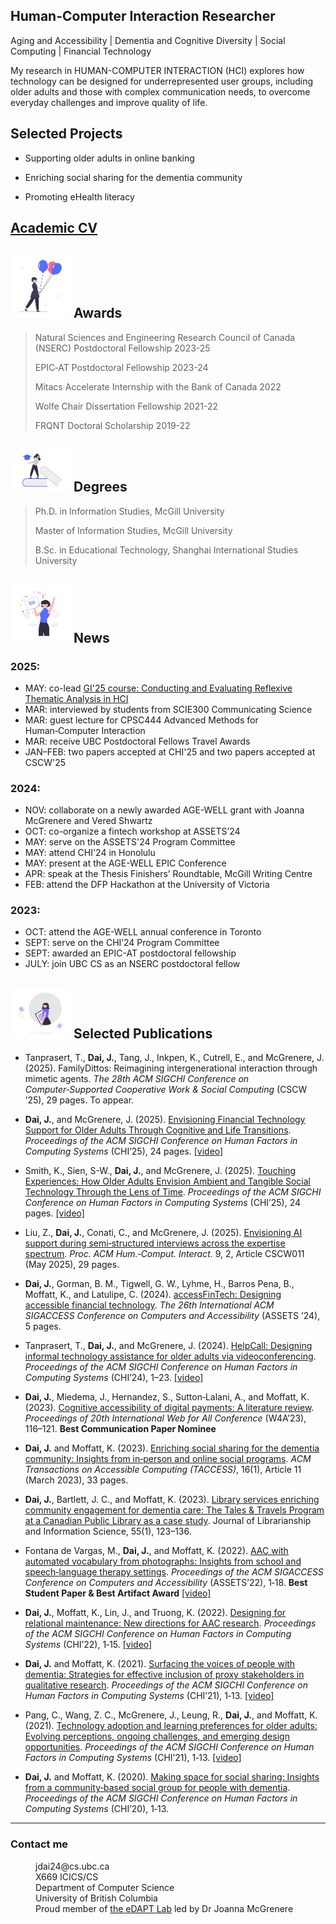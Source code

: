 ## Human-Computer Interaction Researcher

Aging and Accessibility | Dementia and Cognitive Diversity | Social Computing | Financial Technology

My research in HUMAN-COMPUTER INTERACTION (HCI) explores how technology can be designed for underrepresented user groups, including older adults and those with complex communication needs, to overcome everyday challenges and improve quality of life.

## Selected Projects

- Supporting older adults in online banking

- Enriching social sharing for the dementia community

- Promoting eHealth literacy

## [Academic CV](./CV2025_JiaminDai.pdf)

<!---
---
Human-Computer Interaction: Accessibility | Aging and Dementia | Social Computing | Financial Technology
---

Text can be **bold**, _italic_, or ~~strikethrough~~.

[Link to another page](./another-page.html).
-->


## <img src="/assets/img/undraw_awards_Balloons_re_8ymj.png" width="96"> Awards 

> Natural Sciences and Engineering Research Council of Canada (NSERC) Postdoctoral Fellowship 2023-25
> 
> EPIC‑AT Postdoctoral Fellowship 2023-24
> 
> Mitacs Accelerate Internship with the Bank of Canada 2022
> 
> Wolfe Chair Dissertation Fellowship 2021-22
> 
> FRQNT Doctoral Scholarship 2019-22

## <img src="/assets/img/undraw_degree_education_f8ru.png" width="96"> Degrees 

> Ph.D. in Information Studies, McGill University
> 
> Master of Information Studies, McGill University
> 
> B.Sc. in Educational Technology, Shanghai International Studies University

## <img src="/assets/img/undraw_news_Happy_news_re_tsbd.png" width="96"> News 

### 2025:

*   MAY: co-lead [GI'25 course: Conducting and Evaluating Reflexive Thematic Analysis in HCI](https://sites.google.com/view/gi25-thematic-analysis-in-hci)
*   MAR: interviewed by students from SCIE300 Communicating Science
*   MAR: guest lecture for CPSC444 Advanced Methods for Human‑Computer Interaction
*   MAR: receive UBC Postdoctoral Fellows Travel Awards
*   JAN–FEB: two papers accepted at CHI'25 and two papers accepted at CSCW'25

### 2024:

*   NOV: collaborate on a newly awarded AGE-WELL grant with Joanna McGrenere and Vered Shwartz
*   OCT: co-organize a fintech workshop at ASSETS’24
*   MAY: serve on the ASSETS'24 Program Committee
*   MAY: attend CHI'24 in Honolulu
*   MAY: present at the AGE-WELL EPIC Conference
*   APR: speak at the Thesis Finishers’ Roundtable, McGill Writing Centre
*   FEB: attend the DFP Hackathon at the University of Victoria

### 2023:

*   OCT: attend the AGE-WELL annual conference in Toronto
*   SEPT: serve on the CHI’24 Program Committee
*   SEPT: awarded an EPIC-AT postdoctoral fellowship
*   JULY: join UBC CS as an NSERC postdoctoral fellow

## <img src="/assets/img/undraw_pub_My_documents_re_13dc.png" width="96"> Selected Publications 

*  Tanprasert, T., **Dai, J.**, Tang, J., Inkpen, K., Cutrell, E., and McGrenere, J. (2025). FamilyDittos: Reimagining intergenerational
interaction through mimetic agents. _The 28th ACM SIGCHI Conference on Computer‑Supported Cooperative Work & Social
Computing_ (CSCW ’25), 29 pages. To appear.

*   **Dai, J.**, and McGrenere, J. (2025). [Envisioning Financial Technology Support for Older Adults Through Cognitive and Life Transitions](https://dl.acm.org/doi/10.1145/3706598.3713427). _Proceedings of the ACM SIGCHI Conference on Human Factors in Computing Systems_ (CHI’25), 24 pages. [[video]](https://www.youtube.com/watch?v=PC1cYRIBT60&ab_channel=ACMSIGCHI)
  
*   Smith, K., Sien, S-W., **Dai, J.**, and McGrenere, J. (2025). [Touching Experiences: How Older Adults Envision Ambient and Tangible Social Technology Through the Lens of Time](https://dl.acm.org/doi/10.1145/3706598.3714302). _Proceedings of the ACM SIGCHI Conference on Human Factors in Computing Systems_ (CHI’25), 24 pages. [[video]](https://www.youtube.com/watch?v=TLm-d9Cc0KI&ab_channel=ACMSIGCHI)
     
*   Liu, Z., **Dai, J.**, Conati, C., and McGrenere, J. (2025). [Envisioning AI support during semi‑structured interviews across the expertise spectrum](https://dl.acm.org/doi/10.1145/3710909). _Proc. ACM Hum.‑Comput. Interact._ 9, 2, Article CSCW011 (May 2025), 29 pages.

*   **Dai, J.**, Gorman, B. M., Tigwell, G. W., Lyhme, H., Barros Pena, B., Moffatt, K., and Latulipe, C. (2024). <a href="https://dl.acm.org/doi/10.1145/3663548.3688551">accessFinTech: Designing accessible financial technology</a>. _The 26th International ACM SIGACCESS Conference on Computers and Accessibility_ (ASSETS ’24), 5 pages.

*   Tanprasert, T., **Dai, J.**, and McGrenere, J. (2024). [HelpCall: Designing informal technology assistance for older adults via videoconferencing](https://dl.acm.org/doi/10.1145/3613904.3642938). _Proceedings of the ACM SIGCHI Conference on Human Factors in Computing Systems_ (CHI’24), 1–23. 
 [[video]](https://www.youtube.com/watch?v=GBnbOQWjn0k)

*   **Dai, J.**, Miedema, J., Hernandez, S., Sutton‑Lalani, A., and Moffatt, K. (2023). [Cognitive accessibility of digital payments: A literature review](https://dl.acm.org/doi/10.1145/3587281.3587294). _Proceedings of 20th International Web for All Conference_ (W4A’23), 116–121. **Best Communication Paper Nominee**

*   **Dai, J.** and Moffatt, K. (2023). [Enriching social sharing for the dementia community: Insights from in‑person and online social programs](https://dl.acm.org/doi/10.1145/3582558). _ACM Transactions on Accessible Computing (TACCESS)_, 16(1), Article 11 (March 2023), 33 pages.

*   **Dai, J.**, Bartlett, J. C., and Moffatt, K. (2023). [Library services enriching community engagement for dementia care: The Tales & Travels Program at a Canadian Public Library as a case study](https://journals.sagepub.com/doi/full/10.1177/09610006211065170). Journal of Librarianship and Information Science, 55(1), 123–136.

*   Fontana de Vargas, M., **Dai, J.**, and Moffatt, K. (2022). [AAC with automated vocabulary from photographs: Insights from school and speech‑language therapy settings](https://dl.acm.org/doi/10.1145/3517428.3544805). _Proceedings of the ACM SIGACCESS Conference on Computers and Accessibility_ (ASSETS’22), 1‑18. **Best Student Paper & Best Artifact Award** [[video]](https://www.youtube.com/watch?v=O6i2oCUhw-I)

*   **Dai, J.**, Moffatt, K., Lin, J., and Truong, K. (2022). [Designing for relational maintenance: New directions for AAC research](https://dl.acm.org/doi/10.1145/3491102.3502011). _Proceedings of the ACM SIGCHI Conference on Human Factors in Computing Systems_ (CHI’22), 1‑15. [[video]](https://www.youtube.com/watch?v=AaME95B8Sls&t=1s)

*   **Dai, J.** and Moffatt, K. (2021). [Surfacing the voices of people with dementia: Strategies for effective inclusion of proxy stakeholders in qualitative research](https://dl.acm.org/doi/10.1145/3411764.3445756). _Proceedings of the ACM SIGCHI Conference on Human Factors in Computing Systems_ (CHI’21), 1‑13. [[video]](https://www.youtube.com/watch?v=t19SjXbM9Ro&t=26s)

*   Pang, C., Wang, Z. C., McGrenere, J., Leung, R., **Dai, J.**, and Moffatt, K. (2021). [Technology adoption and learning preferences for older adults: Evolving perceptions, ongoing challenges, and emerging design opportunities](https://dl.acm.org/doi/10.1145/3411764.3445702). _Proceedings of the ACM SIGCHI Conference on Human Factors in Computing Systems_ (CHI’21), 1‑13. [[video]](https://www.youtube.com/watch?v=1NZfuBSl6cU)

*   **Dai, J.** and Moffatt, K. (2020). [Making space for social sharing: Insights from a community‑based social group for people with dementia](https://dl.acm.org/doi/10.1145/3313831.3376133). _Proceedings of the ACM SIGCHI Conference on Human Factors in Computing Systems_ (CHI’20), 1‑13.


<!---
*   Marino, D., **Dai, J.**, Fortin, P., Henry, M., and Cooperstock, J. (2024). [Co‑Here: An expressive videoconferencing module for implicit affective interaction](https://dl.acm.org/doi/10.1145/3670947.3670975). _Proceedings of the Graphics Interface Conference_ (GI’24), 1–13.

*   Sutton‑Lalani, A., Hernandez, S., Miedema, J., **Dai, J.**, and Omrane, B. (2023). [Redefining financial inclusion for a digital age: Implications for a Central Bank Digital Currency](https://www.bankofcanada.ca/2023/10/staff-discussion-paper-2023-22/). _Bank of Canada Staff Discussion Paper_, 23 pages.

*   **Dai, J.**, Granikov, V., El Sherif, R., Grguric, E., Turcotte, E., and Pluye, P. (2019). [Patient Information Aid: An innovative educational program to improve outcomes of online consumer health information](https://content.iospress.com/articles/education-for-information/efi180215). _Education for Information_, 35(1), 41‑49. 

![@CHI'24 in Honolulu](/assets/img/CHI24.jpg)
@CHI'24 in Honolulu
### Header 3

```js
// Javascript code with syntax highlighting.
var fun = function lang(l) {
  dateformat.i18n = require('./lang/' + l)
  return true;
}
```

```ruby
# Ruby code with syntax highlighting
GitHubPages::Dependencies.gems.each do |gem, version|
  s.add_dependency(gem, "= #{version}")
end
```

#### Header 4

*   This is an unordered list following a header.
*   This is an unordered list following a header.
*   This is an unordered list following a header.

##### Header 5

1.  This is an ordered list following a header.
2.  This is an ordered list following a header.
3.  This is an ordered list following a header.

###### Header 6

| head1        | head two          | three |
|:-------------|:------------------|:------|
| ok           | good swedish fish | nice  |
| out of stock | good and plenty   | nice  |
| ok           | good `oreos`      | hmm   |
| ok           | good `zoute` drop | yumm  |

### And an ordered list:

1.  Item one
1.  Item two
1.  Item three
1.  Item four

### And a nested list:

- level 1 item
  - level 2 item
  - level 2 item
    - level 3 item
    - level 3 item
- level 1 item
  - level 2 item
  - level 2 item
  - level 2 item
- level 1 item
  - level 2 item
  - level 2 item
- level 1 item

### Small image

![Octocat](https://github.githubassets.com/images/icons/emoji/octocat.png)

### Large image

![Branching](https://guides.github.com/activities/hello-world/branching.png)

-->


* * *
### Contact me
<dl>
<dt></dt>
<dd>jdai24@cs.ubc.ca</dd>
<dd>X669 ICICS/CS</dd>
<dd>Department of Computer Science</dd>
<dd>University of British Columbia</dd>
<dd>Proud member of <a href="https://www.cs.ubc.ca/labs/edapt">the eDAPT Lab</a> led by Dr Joanna McGrenere</dd>
</dl>

<!---
```
 
```
-->

